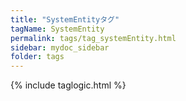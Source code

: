 ```yaml
---
title: "SystemEntityタグ"
tagName: SystemEntity
permalink: tags/tag_systemEntity.html
sidebar: mydoc_sidebar
folder: tags
---
```

{% include taglogic.html %}
